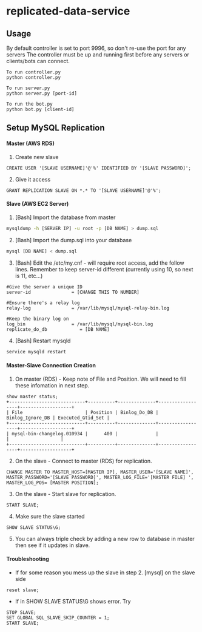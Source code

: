 # replicated-data-service #

## Usage ##
By default controller is set to port 9996, so don't re-use the port for any servers
The controller must be up and running first before any servers or clients/bots can connect.
```
To run controller.py
python controller.py

To run server.py
python server.py [port-id]

To run the bot.py
python bot.py [client-id]
```

## Setup MySQL Replication ##
#### Master (AWS RDS)
  1. Create new slave
```mysql
CREATE USER '[SLAVE USERNAME]'@'%' IDENTIFIED BY '[SLAVE PASSWORD]';
```
  2. Give it access
```mysql
GRANT REPLICATION SLAVE ON *.* TO '[SLAVE USERNAME]'@'%';  
```
#### Slave (AWS EC2 Server)
  1. [Bash] Import the database from master
```bash
mysqldump -h [SERVER IP] -u root -p [DB NAME] > dump.sql
```
  2. [Bash] Import the dump.sql into your database
```bash
mysql [DB NAME] < dump.sql
```
  3. [Bash] Edit the /etc/my.cnf - will require root access, add the follow lines. Remember to keep server-id different (currently using 10, so next is 11, etc...)
```
#Give the server a unique ID
server-id               = [CHANGE THIS TO NUMBER]

#Ensure there's a relay log
relay-log               = /var/lib/mysql/mysql-relay-bin.log

#Keep the binary log on
log_bin                 = /var/lib/mysql/mysql-bin.log
replicate_do_db            = [DB NAME]
```
  4. [Bash] Restart mysqld
```bash
service mysqld restart
```
#### Master-Slave Connection Creation
  1. On master (RDS) - Keep note of File and Position. We will need to fill these infomation in next step.
```mysql
show master status;
+----------------------------+----------+--------------+------------------+-------------------+
| File                       | Position | Binlog_Do_DB | Binlog_Ignore_DB | Executed_Gtid_Set |
+----------------------------+----------+--------------+------------------+-------------------+
| mysql-bin-changelog.010934 |      400 |              |                  |                   |
+----------------------------+----------+--------------+------------------+-------------------+
```
  2. On the slave - Connect to master (RDS) for replication.
```mysql
CHANGE MASTER TO MASTER_HOST=[MASTER IP], MASTER_USER='[SLAVE NAME]', MASTER_PASSWORD='[SLAVE PASSWORD]', MASTER_LOG_FILE='[MASTER FILE] ', MASTER_LOG_POS= [MASTER POSITION];
 ```
  3. On the slave - Start slave for replication.
```mysql
START SLAVE;
```
  4. Make sure the slave started
```myaql
SHOW SLAVE STATUS\G;
```
  5. You can always triple check by adding a new row to database in master then see if it updates in slave.

#### Troubleshooting
- If for some reason you mess up the slave in step 2.
	[mysql] on the slave side
```mysql
reset slave;
```
- If in SHOW SLAVE STATUS\G shows error. Try
```mysql
STOP SLAVE;
SET GLOBAL SQL_SLAVE_SKIP_COUNTER = 1;
START SLAVE;
```
